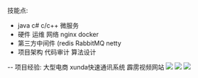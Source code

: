 技能点:
- java c# c/c++ 微服务
- 硬件 运维 网络 nginx docker 
- 第三方中间件 (redis RabbitMQ netty
- 项目架构 代码审计 算法设计

--
项目经验:
大型电商 xunda快速通讯系统 霹雳视频网站
![](https://btxo.cn/oss/2022-08-20/a62ac796.png)
![](https://btxo.cn/oss/2022-08-20/5584606b.png)
![](https://btxo.cn/oss/2022-08-20/964e56d0.png)
